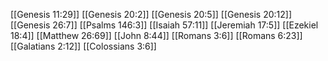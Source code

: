 [[Genesis 11:29]]
[[Genesis 20:2]]
[[Genesis 20:5]]
[[Genesis 20:12]]
[[Genesis 26:7]]
[[Psalms 146:3]]
[[Isaiah 57:11]]
[[Jeremiah 17:5]]
[[Ezekiel 18:4]]
[[Matthew 26:69]]
[[John 8:44]]
[[Romans 3:6]]
[[Romans 6:23]]
[[Galatians 2:12]]
[[Colossians 3:6]]
